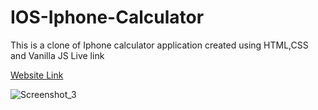 # IOS-Iphone-Calculator
This is a clone of Iphone calculator application created using HTML,CSS and Vanilla JS Live link
 
 
 [Website Link](https://iphone-calculatorclone.netlify.app/)
 
 
 
 ![Screenshot_3](https://user-images.githubusercontent.com/117892673/201461978-f975221f-0266-43b2-bfa5-52b2cce6dc1a.png)

